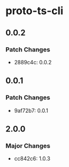 # proto-ts-cli

## 0.0.2

### Patch Changes

- 2889c4c: 0.0.2

## 0.0.1

### Patch Changes

- 9af72b7: 0.0.1

## 2.0.0

### Major Changes

- cc842c6: 1.0.3
